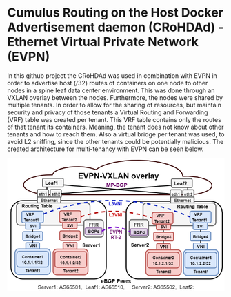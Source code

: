 # Cumulus Routing on the Host Docker Advertisement daemon (CRoHDAd) - Ethernet Virtual Private Network (EVPN)
In this github project the CRoHDAd was used in combination with EVPN in order to advertise host (/32) routes of containers on one node to other nodes in a spine leaf data center environment. This was done through an VXLAN overlay between the nodes. Furthermore, the nodes were shared by multiple tenants. In order to allow for the sharing of resources, but maintain security and privacy of those tenants a Virtual Routing and Forwarding (VRF) table was created per tenant. This VRF table contains only the routes of that tenant its containers. Meaning, the tenant does not know about other tenants and how to reach them. Also a virtual bridge per tenant was used, to avoid L2 sniffing, since the other tenants could be potentially malicious. The created architecture for multi-tenancy with EVPN can be seen below.


![image](images/Architecture.png)
